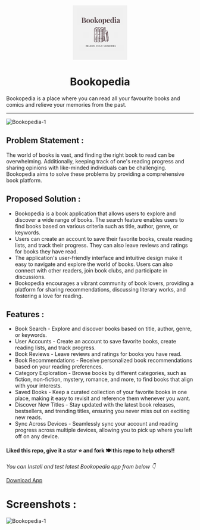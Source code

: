 <p align="center">
    <a href="https://github.com/ishasachan/Bookopedia">
        <img alt="Bookopedia" src="https://github.com/ishasachan/Bookopedia/blob/main/assets/images/logo.png" width="146">
    </a>
</p>

<h1 align="center">
    Bookopedia
</h1>



Bookopedia is a place where you can read all your favourite books and comics and relieve your memories from the past. 

***
![Bookopedia-1](https://github.com/ishasachan/Bookopedia/assets/79162510/7708f618-5d53-4df5-a030-f602a7de412b)

## Problem Statement :
The world of books is vast, and finding the right book to read can be overwhelming. Additionally, keeping track of one's reading progress and sharing opinions with like-minded individuals can be challenging. Bookopedia aims to solve these problems by providing a comprehensive book platform.

## Proposed Solution :
- Bookopedia is a book application that allows users to explore and discover a wide range of books. The search feature enables users to find books based on various criteria such as title, author, genre, or keywords.
- Users can create an account to save their favorite books, create reading lists, and track their progress. They can also leave reviews and ratings for books they have read.
- The application's user-friendly interface and intuitive design make it easy to navigate and explore the world of books. Users can also connect with other readers, join book clubs, and participate in discussions.
- Bookopedia encourages a vibrant community of book lovers, providing a platform for sharing recommendations, discussing literary works, and fostering a love for reading.


## Features :
- Book Search - Explore and discover books based on title, author, genre, or keywords.
- User Accounts - Create an account to save favorite books, create reading lists, and track progress.
- Book Reviews - Leave reviews and ratings for books you have read.
- Book Recommendations - Receive personalized book recommendations based on your reading preferences.
- Category Exploration - Browse books by different categories, such as fiction, non-fiction, mystery, romance, and more, to find books that align with your interests.
- Saved Books - Keep a curated collection of your favorite books in one place, making it easy to revisit and reference them whenever you want.
- Discover New Titles - Stay updated with the latest book releases, bestsellers, and trending titles, ensuring you never miss out on exciting new reads.
- Sync Across Devices - Seamlessly sync your account and reading progress across multiple devices, allowing you to pick up where you left off on any device.

#### Liked this repo, give it a star ⭐ and fork 🍽️ this repo to help others!!

*You can Install and test latest Bookopedia app from below 👇* <br> 

<a id="raw-url" href="https://github.com/ishasachan/Bookopedia/releases/download/v1/app-release.apk">Download App</a>

# Screenshots :

![Bookopedia-1](https://github.com/ishasachan/Bookopedia/assets/79162510/7708f618-5d53-4df5-a030-f602a7de412b)
